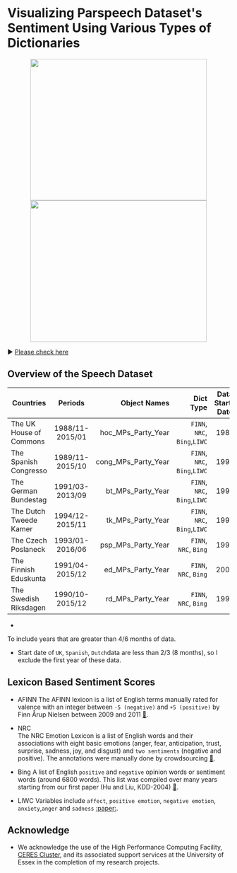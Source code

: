 # Visualizing Parspeech Dataset's Sentiment Using Various Types of Dictionaries


<p align="center">
  <img width="400" height= "320" src="https://raw.githack.com/yl17124/yl17124.github.io/master/images/hoc_NRC.gif">
  <img width="400" height= "320"  src="https://raw.githack.com/yl17124/yl17124.github.io/master/images/bt_NRC.gif">
</p>

:arrow_forward: [Please check here](https://raw.githack.com/yl17124/2019-SUMMER-RA/master/ParspeechV1.html)



## Overview of the Speech Dataset

| Countries               |     Periods     |     Object Names    |          Dict Type          | Data Start-Date |    
|-------------------------|:---------------:|--------------------:|----------------------------:|:---------------:|
| The UK House of Commons | 1988/11-2015/01 | hoc_MPs_Party_Year  |`FINN`, `NRC`, `Bing`,`LIWC` |       1989    	|
| The Spanish Congresso   | 1989/11-2015/10 | cong_MPs_Party_Year |`FINN`, `NRC`, `Bing`,`LIWC` |       1990      |
| The German Bundestag    | 1991/03-2013/09 | bt_MPs_Party_Year   |`FINN`, `NRC`, `Bing`,`LIWC` |       1991      |
| The Dutch Tweede Kamer  | 1994/12-2015/11 | tk_MPs_Party_Year   |`FINN`, `NRC`, `Bing`,`LIWC` |       1995      |
| The Czech Poslaneck     | 1993/01-2016/06 | psp_MPs_Party_Year  |`FINN`, `NRC`, `Bing`        |       1993      |
| The Finnish Eduskunta   | 1991/04-2015/12 | ed_MPs_Party_Year   |`FINN`, `NRC`, `Bing`        |       2009      |
| The Swedish Riksdagen   | 1990/10-2015/12 | rd_MPs_Party_Year   |`FINN`, `NRC`, `Bing`        |       1992      |
-
To include years that are greater than 4/6 months of data.
- Start date of `UK`, `Spanish`, `Dutch`data are less than  2/3 (8 months), so I exclude the first year of these data. 



## Lexicon Based Sentiment Scores

- AFINN 
The AFINN lexicon is a list of English terms manually rated for valence with an integer between `-5 (negative)` and `+5 (positive)` by Finn Årup Nielsen between 2009 and 2011 [:link:](https://github.com/fnielsen/afinn). 

- NRC    
The NRC Emotion Lexicon is a list of English words and their associations with eight basic emotions (anger, fear, anticipation, trust, surprise, sadness, joy, and disgust) and `two sentiments` (negative and positive). The annotations were manually done by crowdsourcing [:link:](http://saifmohammad.com/WebPages/NRC-Emotion-Lexicon.htm).

- Bing
A list of English `positive` and `negative` opinion words or sentiment words (around 6800 words). This list was compiled over many years starting from our first paper (Hu and Liu, KDD-2004) [:link:](https://www.cs.uic.edu/~liub/FBS/sentiment-analysis.html). 

- LIWC
Variables include `affect`, `positive emotion`, `negative emotion`, `anxiety`,`anger` and `sadness` [:paper:](https://repositories.lib.utexas.edu/bitstream/handle/2152/31333/LIWC2015_LanguageManual.pdf).


## Acknowledge 

- We acknowledge the use of the High Performance Computing Facility, [CERES Cluster](https://hpc.essex.ac.uk/), and its associated support services at the University of Essex in the completion of my research projects.